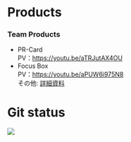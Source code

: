 # Products
### Team Products

- PR-Card<br/>
PV：https://youtu.be/aTRJutAX4OU<br/>
- Focus Box<br/>
PV：https://youtu.be/aPUW6i975N8<br/>
その他: [詳細資料](https://docs.google.com/document/d/1swD0VkZdSIeA8Z4DxtYOLiX4VxEL8cL3ag2XqhtaxKA/edit?usp=sharing)

# Git status
<a href="https://github.com/anuraghazra/github-readme-stats">
  <img align="left" src="https://github-readme-stats.vercel.app/api?username=KeitaOsaki&count_private=true&show_icons=true" />
</a>
